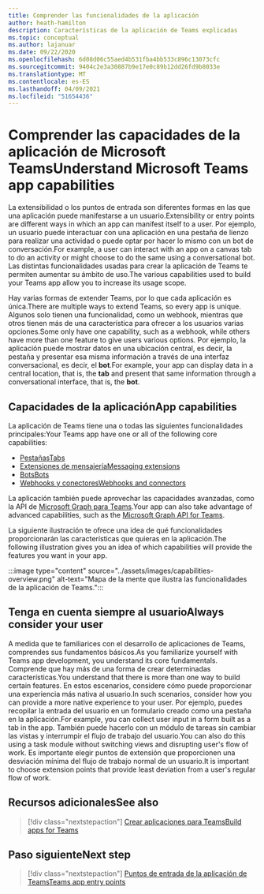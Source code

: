 ```yaml
---
title: Comprender las funcionalidades de la aplicación
author: heath-hamilton
description: Características de la aplicación de Teams explicadas
ms.topic: conceptual
ms.author: lajanuar
ms.date: 09/22/2020
ms.openlocfilehash: 6d08d06c55aed4b531fba4bb533c896c13073cfc
ms.sourcegitcommit: 9404c2e3a30887b9e17e0c89b12dd26fd9b8033e
ms.translationtype: MT
ms.contentlocale: es-ES
ms.lasthandoff: 04/09/2021
ms.locfileid: "51654436"
---
```

# <a name="understand-microsoft-teams-app-capabilities"></a><span data-ttu-id="b21a0-103">Comprender las capacidades de la aplicación de Microsoft Teams</span><span class="sxs-lookup"><span data-stu-id="b21a0-103">Understand Microsoft Teams app capabilities</span></span>

<span data-ttu-id="b21a0-104">La extensibilidad o los puntos de entrada son diferentes formas en las que una aplicación puede manifestarse a un usuario.</span><span class="sxs-lookup"><span data-stu-id="b21a0-104">Extensibility or entry points are different ways in which an app can manifest itself to a user.</span></span> <span data-ttu-id="b21a0-105">Por ejemplo, un usuario puede interactuar con una aplicación en una pestaña de lienzo para realizar una actividad o puede optar por hacer lo mismo con un bot de conversación.</span><span class="sxs-lookup"><span data-stu-id="b21a0-105">For example, a user can interact with an app on a canvas tab to do an activity or might choose to do the same using a conversational bot.</span></span> <span data-ttu-id="b21a0-106">Las distintas funcionalidades usadas para crear la aplicación de Teams te permiten aumentar su ámbito de uso.</span><span class="sxs-lookup"><span data-stu-id="b21a0-106">The various capabilities used to build your Teams app allow you to increase its usage scope.</span></span>

<span data-ttu-id="b21a0-107">Hay varias formas de extender Teams, por lo que cada aplicación es única.</span><span class="sxs-lookup"><span data-stu-id="b21a0-107">There are multiple ways to extend Teams, so every app is unique.</span></span> <span data-ttu-id="b21a0-108">Algunos solo tienen una funcionalidad, como un webhook, mientras que otros tienen más de una característica para ofrecer a los usuarios varias opciones.</span><span class="sxs-lookup"><span data-stu-id="b21a0-108">Some only have one capability, such as a webhook, while others have more than one feature to give users various options.</span></span> <span data-ttu-id="b21a0-109">Por ejemplo, la aplicación puede mostrar datos en  una ubicación central, es decir, la pestaña y presentar esa misma información a través de una interfaz conversacional, es decir, el **bot**.</span><span class="sxs-lookup"><span data-stu-id="b21a0-109">For example, your app can display data in a central location, that is, the **tab** and present that same information through a conversational interface, that is, the **bot**.</span></span>

## <a name="app-capabilities"></a><span data-ttu-id="b21a0-110">Capacidades de la aplicación</span><span class="sxs-lookup"><span data-stu-id="b21a0-110">App capabilities</span></span>

<span data-ttu-id="b21a0-111">La aplicación de Teams tiene una o todas las siguientes funcionalidades principales:</span><span class="sxs-lookup"><span data-stu-id="b21a0-111">Your Teams app have one or all of the following core capabilities:</span></span>

* [<span data-ttu-id="b21a0-112">Pestañas</span><span class="sxs-lookup"><span data-stu-id="b21a0-112">Tabs</span></span>](../tabs/what-are-tabs.md)
* [<span data-ttu-id="b21a0-113">Extensiones de mensajería</span><span class="sxs-lookup"><span data-stu-id="b21a0-113">Messaging extensions</span></span>](../messaging-extensions/what-are-messaging-extensions.md)
* [<span data-ttu-id="b21a0-114">Bots</span><span class="sxs-lookup"><span data-stu-id="b21a0-114">Bots</span></span>](../bots/what-are-bots.md)
* [<span data-ttu-id="b21a0-115">Webhooks y conectores</span><span class="sxs-lookup"><span data-stu-id="b21a0-115">Webhooks and connectors</span></span>](../webhooks-and-connectors/what-are-webhooks-and-connectors.md)

<span data-ttu-id="b21a0-116">La aplicación también puede aprovechar las capacidades avanzadas, como la API de [Microsoft Graph para Teams](https://docs.microsoft.com/graph/teams-concept-overview).</span><span class="sxs-lookup"><span data-stu-id="b21a0-116">Your app can also take advantage of advanced capabilities, such as the [Microsoft Graph API for Teams](https://docs.microsoft.com/graph/teams-concept-overview).</span></span>

<span data-ttu-id="b21a0-117">La siguiente ilustración te ofrece una idea de qué funcionalidades proporcionarán las características que quieras en la aplicación.</span><span class="sxs-lookup"><span data-stu-id="b21a0-117">The following illustration gives you an idea of which capabilities will provide the features you want in your app.</span></span>

:::image type="content" source="../assets/images/capabilities-overview.png" alt-text="Mapa de la mente que ilustra las funcionalidades de la aplicación de Teams.":::

## <a name="always-consider-your-user"></a><span data-ttu-id="b21a0-119">Tenga en cuenta siempre al usuario</span><span class="sxs-lookup"><span data-stu-id="b21a0-119">Always consider your user</span></span>

<span data-ttu-id="b21a0-120">A medida que te familiarices con el desarrollo de aplicaciones de Teams, comprendes sus fundamentos básicos.</span><span class="sxs-lookup"><span data-stu-id="b21a0-120">As you familiarize yourself with Teams app development, you understand its core fundamentals.</span></span> <span data-ttu-id="b21a0-121">Comprende que hay más de una forma de crear determinadas características.</span><span class="sxs-lookup"><span data-stu-id="b21a0-121">You understand that there is more than one way to build certain features.</span></span> <span data-ttu-id="b21a0-122">En estos escenarios, considere cómo puede proporcionar una experiencia más nativa al usuario.</span><span class="sxs-lookup"><span data-stu-id="b21a0-122">In such scenarios, consider how you can provide a more native experience to your user.</span></span>
<span data-ttu-id="b21a0-123">Por ejemplo, puedes recopilar la entrada del usuario en un formulario creado como una pestaña en la aplicación.</span><span class="sxs-lookup"><span data-stu-id="b21a0-123">For example, you can collect user input in a form built as a tab in the app.</span></span> <span data-ttu-id="b21a0-124">También puede hacerlo con un módulo de tareas sin cambiar las vistas y interrumpir el flujo de trabajo del usuario.</span><span class="sxs-lookup"><span data-stu-id="b21a0-124">You can also do this using a task module without switching views and disrupting user's flow of work.</span></span> <span data-ttu-id="b21a0-125">Es importante elegir puntos de extensión que proporcionen una desviación mínima del flujo de trabajo normal de un usuario.</span><span class="sxs-lookup"><span data-stu-id="b21a0-125">It is important to choose extension points that provide least deviation from a user's regular flow of work.</span></span>

## <a name="see-also"></a><span data-ttu-id="b21a0-126">Recursos adicionales</span><span class="sxs-lookup"><span data-stu-id="b21a0-126">See also</span></span>

> [!div class="nextstepaction"]
> [<span data-ttu-id="b21a0-127">Crear aplicaciones para Teams</span><span class="sxs-lookup"><span data-stu-id="b21a0-127">Build apps for Teams</span></span>](../overview.md)
## <a name="next-step"></a><span data-ttu-id="b21a0-128">Paso siguiente</span><span class="sxs-lookup"><span data-stu-id="b21a0-128">Next step</span></span>

> [!div class="nextstepaction"]
> [<span data-ttu-id="b21a0-129">Puntos de entrada de la aplicación de Teams</span><span class="sxs-lookup"><span data-stu-id="b21a0-129">Teams app entry points</span></span>](../concepts/extensibility-points.md)
